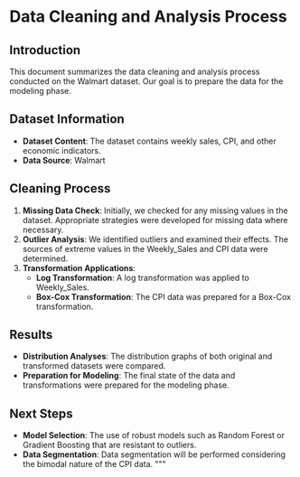 # Data Cleaning and Analysis Process

## Introduction
This document summarizes the data cleaning and analysis process conducted on the Walmart dataset. Our goal is to prepare the data for the modeling phase.

## Dataset Information
- **Dataset Content**: The dataset contains weekly sales, CPI, and other economic indicators.
- **Data Source**: Walmart

## Cleaning Process
1. **Missing Data Check**: Initially, we checked for any missing values in the dataset. Appropriate strategies were developed for missing data where necessary.
2. **Outlier Analysis**: We identified outliers and examined their effects. The sources of extreme values in the Weekly_Sales and CPI data were determined.
3. **Transformation Applications**:
   - **Log Transformation**: A log transformation was applied to Weekly_Sales.
   - **Box-Cox Transformation**: The CPI data was prepared for a Box-Cox transformation.

## Results
- **Distribution Analyses**: The distribution graphs of both original and transformed datasets were compared.
- **Preparation for Modeling**: The final state of the data and transformations were prepared for the modeling phase.

## Next Steps
- **Model Selection**: The use of robust models such as Random Forest or Gradient Boosting that are resistant to outliers.
- **Data Segmentation**: Data segmentation will be performed considering the bimodal nature of the CPI data.
"""
